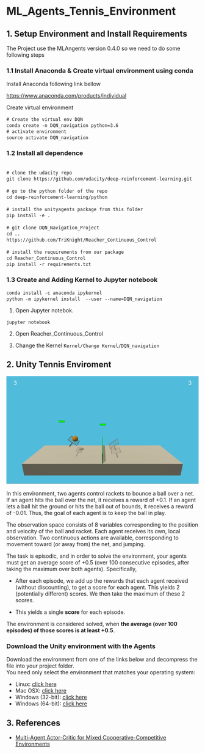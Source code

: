# ML_Agents_Tennis_Environment
## 1. Setup Environment and Install Requirements 
The Project use the MLAngents version 0.4.0 so we need to do some following steps
### 1.1 Install Anaconda & Create virtual environment using conda
Install Anaconda following link bellow

https://www.anaconda.com/products/individual

Create virtual environment

```
# Create the virtual env DQN
conda create -n DQN_navigation python=3.6
# activate environment
source activate DQN_navigation
```
### 1.2 Install all dependence
```

# clone the udacity repo
git clone https://github.com/udacity/deep-reinforcement-learning.git

# go to the python folder of the repo
cd deep-reinforcement-learning/python

# install the unityagents package from this folder
pip install -e .

# git clone DQN_Navigation_Project
cd ..
https://github.com/TriKnight/Reacher_Continuous_Control

# install the requirements from our package
cd Reacher_Continuous_Control
pip install -r requirements.txt

```
### 1.3 Create and Adding Kernel to Jupyter notebook
```
conda install -c anaconda ipykernel
python -m ipykernel install  --user --name=DQN_navigation
```
1. Open Jupyter notebok. 
```
jupyter notebook
```
2. Open Reacher_Continuous_Control


3. Change the Kernel ```Kernel/Change Kernel/DQN_navigation```


## 2. Unity Tennis Enviroment
![Tennis](misc/Tennis_envi.gif)

In this environment, two agents control rackets to bounce a ball over a net. If an agent hits the ball over the net, it receives a reward of +0.1. If an agent lets a ball hit the ground or hits the ball out of bounds, it receives a reward of -0.01. Thus, the goal of each agent is to keep the ball in play.

The observation space consists of 8 variables corresponding to the position and velocity of the ball and racket. Each agent receives its own, local observation. Two continuous actions are available, corresponding to movement toward (or away from) the net, and jumping.

The task is episodic, and in order to solve the environment, your agents must get an average score of +0.5 (over 100 consecutive episodes, after taking the maximum over both agents). Specifically,

- After each episode, we add up the rewards that each agent received (without discounting), to get a score for each agent. This yields 2 (potentially different) scores. We then take the maximum of these 2 scores.

- This yields a single **score** for each episode.

The environment is considered solved, when **the average (over 100 episodes) of those scores is at least +0.5**.

### Download the Unity environment with the Agents  

Download the environment from one of the links below and decompress the file into your project folder.  
You need only select the environment that matches your operating system:

- Linux: [click here](https://s3-us-west-1.amazonaws.com/udacity-drlnd/P3/Tennis/Tennis_Linux.zip)
- Mac OSX: [click here](https://s3-us-west-1.amazonaws.com/udacity-drlnd/P3/Tennis/Tennis.app.zip)
- Windows (32-bit): [click here](https://s3-us-west-1.amazonaws.com/udacity-drlnd/P3/Tennis/Tennis_Windows_x86.zip)
- Windows (64-bit): [click here](https://s3-us-west-1.amazonaws.com/udacity-drlnd/P3/Tennis/Tennis_Windows_x86_64.zip)
    

## 3. References
- [Multi-Agent Actor-Critic for Mixed Cooperative-Competitive Environments](https://arxiv.org/pdf/1706.02275.pdf)

